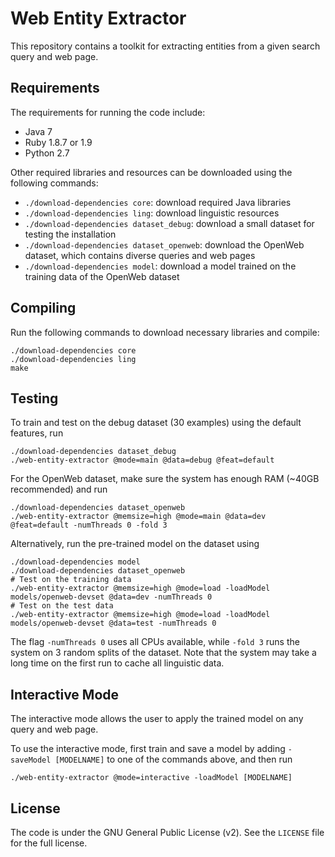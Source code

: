 # Web Entity Extractor

This repository contains a toolkit for extracting entities from a given search query and web page.

## Requirements

The requirements for running the code include:

* Java 7
* Ruby 1.8.7 or 1.9
* Python 2.7

Other required libraries and resources can be downloaded using the following commands:

* `./download-dependencies core`: download required Java libraries
* `./download-dependencies ling`: download linguistic resources
* `./download-dependencies dataset_debug`: download a small dataset for testing the installation
* `./download-dependencies dataset_openweb`: download the OpenWeb dataset, which contains diverse queries and web pages
* `./download-dependencies model`: download a model trained on the training data of the OpenWeb dataset

## Compiling

Run the following commands to download necessary libraries and compile:

    ./download-dependencies core
    ./download-dependencies ling
    make

## Testing

To train and test on the debug dataset (30 examples) using the default features, run

    ./download-dependencies dataset_debug
    ./web-entity-extractor @mode=main @data=debug @feat=default

For the OpenWeb dataset, make sure the system has enough RAM (~40GB recommended) and run

    ./download-dependencies dataset_openweb
    ./web-entity-extractor @memsize=high @mode=main @data=dev @feat=default -numThreads 0 -fold 3

Alternatively, run the pre-trained model on the dataset using

    ./download-dependencies model
    ./download-dependencies dataset_openweb
    # Test on the training data
    ./web-entity-extractor @memsize=high @mode=load -loadModel models/openweb-devset @data=dev -numThreads 0
    # Test on the test data
    ./web-entity-extractor @memsize=high @mode=load -loadModel models/openweb-devset @data=test -numThreads 0
    
The flag `-numThreads 0` uses all CPUs available, while `-fold 3` runs the system on 3 random splits of the dataset.
Note that the system may take a long time on the first run to cache all linguistic data.

## Interactive Mode

The interactive mode allows the user to apply the trained model on any query and web page.

To use the interactive mode, first train and save a model by adding `-saveModel [MODELNAME]` to one of the commands above, and then run

    ./web-entity-extractor @mode=interactive -loadModel [MODELNAME]

## License

The code is under the GNU General Public License (v2). See the `LICENSE` file for the full license.
